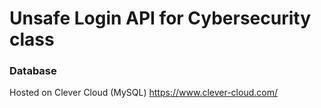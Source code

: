 # Unsafe Login API for Cybersecurity class

### Database
Hosted on Clever Cloud (MySQL)
https://www.clever-cloud.com/
